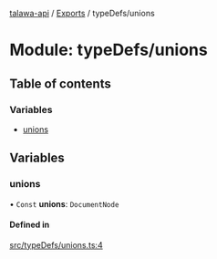 [talawa-api](../README.md) / [Exports](../modules.md) / typeDefs/unions

# Module: typeDefs/unions

## Table of contents

### Variables

- [unions](typeDefs_unions.md#unions)

## Variables

### unions

• `Const` **unions**: `DocumentNode`

#### Defined in

[src/typeDefs/unions.ts:4](https://github.com/PalisadoesFoundation/talawa-api/blob/0075fca/src/typeDefs/unions.ts#L4)
